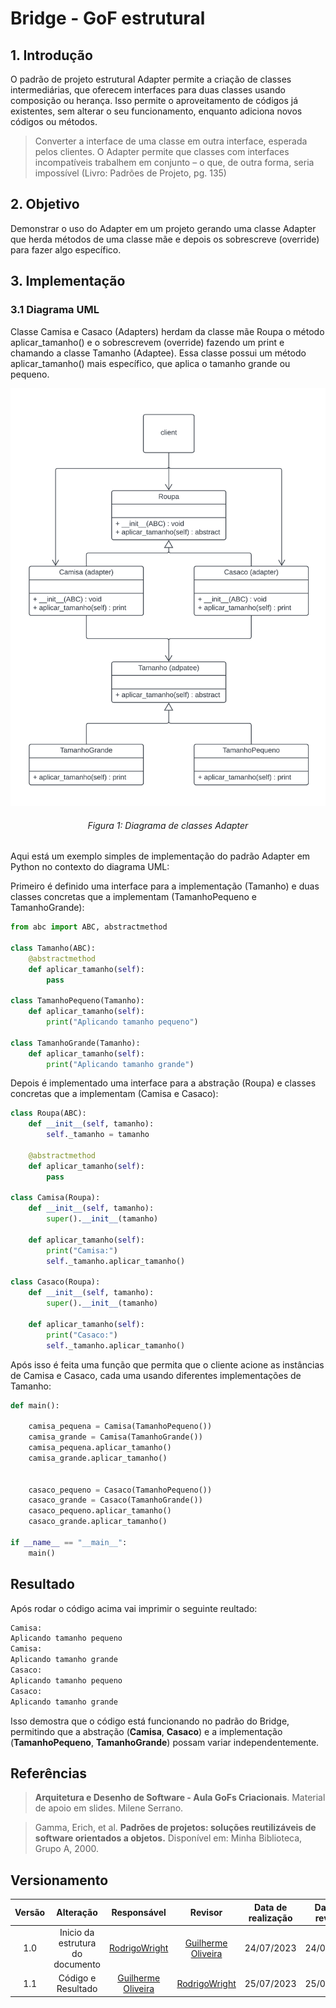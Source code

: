 # Bridge - GoF estrutural

## 1. Introdução

O padrão de projeto estrutural Adapter permite a criação de classes intermediárias, que oferecem interfaces para duas classes usando composição ou herança. Isso permite o aproveitamento de códigos já existentes, sem alterar o seu funcionamento, enquanto adiciona novos códigos ou métodos.

> Converter a interface de uma classe em outra interface, esperada pelos clientes. O Adapter permite que classes com interfaces incompatíveis trabalhem em conjunto – o que, de outra forma, seria impossível (Livro: Padrões de Projeto, pg. 135)

## 2. Objetivo

Demonstrar o uso do Adapter em um projeto gerando uma classe Adapter que herda métodos de uma classe mãe e depois os sobrescreve (override) para fazer algo específico.

## 3. Implementação
### 3.1 Diagrama UML

Classe Camisa e Casaco (Adapters) herdam da classe mãe Roupa o método aplicar_tamanho() e o sobrescrevem (override) fazendo um print e chamando a classe Tamanho (Adaptee). Essa classe possui um método aplicar_tamanho() mais específico, que aplica o tamanho grande ou pequeno.

![diagramaAdapter](./src/Adapter/Adapter.png)
<h6 align = "center">Figura 1: Diagrama de classes Adapter</h6>

Aqui está um exemplo simples de implementação do padrão Adapter em Python no contexto do diagrama UML:

Primeiro é definido uma interface para a implementação (Tamanho) e duas classes concretas que a implementam (TamanhoPequeno e TamanhoGrande):

```Python
from abc import ABC, abstractmethod

class Tamanho(ABC):
    @abstractmethod
    def aplicar_tamanho(self):
        pass

class TamanhoPequeno(Tamanho):
    def aplicar_tamanho(self):
        print("Aplicando tamanho pequeno")

class TamanhoGrande(Tamanho):
    def aplicar_tamanho(self):
        print("Aplicando tamanho grande")
```

Depois é implementado uma interface para a abstração (Roupa) e classes concretas que a implementam (Camisa e Casaco):

```Python
class Roupa(ABC):
    def __init__(self, tamanho):
        self._tamanho = tamanho

    @abstractmethod
    def aplicar_tamanho(self):
        pass

class Camisa(Roupa):
    def __init__(self, tamanho):
        super().__init__(tamanho)

    def aplicar_tamanho(self):
        print("Camisa:")
        self._tamanho.aplicar_tamanho()

class Casaco(Roupa):
    def __init__(self, tamanho):
        super().__init__(tamanho)

    def aplicar_tamanho(self):
        print("Casaco:")
        self._tamanho.aplicar_tamanho()
```
Após isso é feita uma função que permita que o cliente acione as instâncias de Camisa e Casaco, cada uma usando diferentes implementações de Tamanho:

```Python
def main():

    camisa_pequena = Camisa(TamanhoPequeno())
    camisa_grande = Camisa(TamanhoGrande())
    camisa_pequena.aplicar_tamanho()  
    camisa_grande.aplicar_tamanho()   


    casaco_pequeno = Casaco(TamanhoPequeno())
    casaco_grande = Casaco(TamanhoGrande())
    casaco_pequeno.aplicar_tamanho()  
    casaco_grande.aplicar_tamanho()   

if __name__ == "__main__":
    main()

```

## Resultado
Após rodar o código acima vai imprimir o seguinte reultado:
```Python
Camisa:
Aplicando tamanho pequeno
Camisa:
Aplicando tamanho grande
Casaco:
Aplicando tamanho pequeno
Casaco:
Aplicando tamanho grande
```
Isso demostra que o código está funcionando no padrão do Bridge, permitindo que a abstração (**Camisa**, **Casaco**) e a implementação (**TamanhoPequeno**, **TamanhoGrande**) possam variar independentemente.
## Referências

> **Arquitetura e Desenho de Software - Aula GoFs Criacionais**. Material de apoio em slides. Milene Serrano.

> Gamma, Erich, et al. **Padrões de projetos: soluções reutilizáveis de software orientados a objetos.** Disponível em: Minha Biblioteca, Grupo A, 2000.

## Versionamento

| Versão | Alteração |  Responsável  | Revisor | Data de realização | Data de revisão |
| :------: | :---: | :-----: | :----: | :----: | :-----: |
| 1.0    | Inicio da estrutura do documento | [RodrigoWright](https://github.com/RodrigoWright) | [Guilherme Oliveira](https://github.com/GG555-13) | 24/07/2023 | 24/07/2023 |
| 1.1 | Código e Resultado | [Guilherme Oliveira](https://github.com/GG555-13)| [RodrigoWright](https://github.com/RodrigoWright) | 25/07/2023 | 25/07/2023 |



